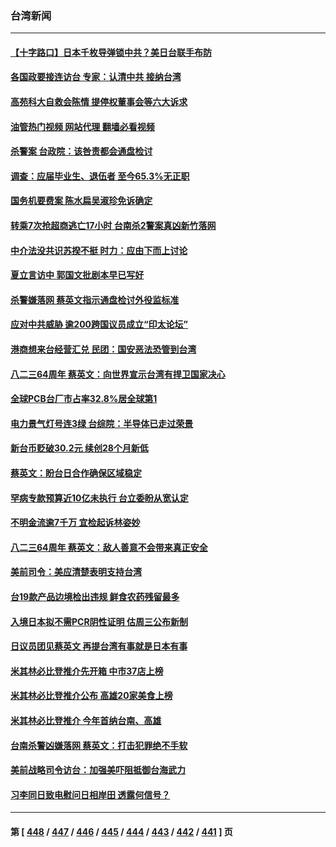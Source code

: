 ### 台湾新闻
---
#### [【十字路口】日本千枚导弹锁中共？美日台联手布防](../../pages/ncid1349361/n13808462.md?08240445) 
#### [各国政要接连访台 专家：认清中共 接纳台湾](../../pages/ncid1349361/n13807965.md?08240445) 
#### [高苑科大自救会陈情 提停权董事会等六大诉求](../../pages/ncid1349361/n13808496.md?08240445) 
#### [油管热门视频 网站代理 翻墙必看视频](http://209.222.30.114:81/youtube.html?08240445)
#### [杀警案 台政院：该咎责都会通盘检讨](../../pages/ncid1349361/n13808507.md?08240445) 
#### [调查：应届毕业生、退伍者 至今65.3%无正职](../../pages/ncid1349361/n13808498.md?08240445) 
#### [国务机要费案 陈水扁吴淑珍免诉确定](../../pages/ncid1349361/n13808510.md?08240445) 
#### [转乘7次抢超商逃亡17小时 台南杀2警案真凶新竹落网](../../pages/ncid1349361/n13808518.md?08240445) 
#### [中介法没共识苏揆不挺 时力：应由下而上讨论](../../pages/ncid1349361/n13808522.md?08240445) 
#### [夏立言访中 郭国文批剧本早已写好](../../pages/ncid1349361/n13808517.md?08240445) 
#### [杀警嫌落网 蔡英文指示通盘检讨外役监标准](../../pages/ncid1349361/n13808513.md?08240445) 
#### [应对中共威胁 逾200跨国议员成立“印太论坛”](../../pages/ncid1349361/n13808417.md?08240445) 
#### [港商想来台经营汇兑 民团：国安恶法恐管到台湾](../../pages/ncid1349361/n13808489.md?08240445) 
#### [八二三64周年 蔡英文：向世界宣示台湾有捍卫国家决心](../../pages/ncid1349361/n13808418.md?08240445) 
#### [全球PCB台厂市占率32.8%居全球第1](../../pages/ncid1349361/n13808435.md?08240445) 
#### [电力景气灯号连3绿 台综院：半导体已走过荣景](../../pages/ncid1349361/n13808424.md?08240445) 
#### [新台币贬破30.2元 续创28个月新低](../../pages/ncid1349361/n13808428.md?08240445) 
#### [蔡英文：盼台日合作确保区域稳定](../../pages/ncid1349361/n13808350.md?08240445) 
#### [罕病专款预算近10亿未执行 台立委盼从宽认定](../../pages/ncid1349361/n13808411.md?08240445) 
#### [不明金流逾7千万 宜检起诉林姿妙](../../pages/ncid1349361/n13808409.md?08240445) 
#### [八二三64周年 蔡英文：敌人善意不会带来真正安全](../../pages/ncid1349361/n13808407.md?08240445) 
#### [美前司令：美应清楚表明支持台湾](../../pages/ncid1349361/n13808364.md?08240445) 
#### [台19款产品边境检出违规 鲜食农药残留最多](../../pages/ncid1349361/n13808396.md?08240445) 
#### [入境日本拟不需PCR阴性证明 估周三公布新制](../../pages/ncid1349361/n13808392.md?08240445) 
#### [日议员团见蔡英文 再提台湾有事就是日本有事](../../pages/ncid1349361/n13808307.md?08240445) 
#### [米其林必比登推介先开箱 中市37店上榜](../../pages/ncid1349361/n13808289.md?08240445) 
#### [米其林必比登推介公布 高雄20家美食上榜](../../pages/ncid1349361/n13808259.md?08240445) 
#### [米其林必比登推介 今年首纳台南、高雄](../../pages/ncid1349361/n13808122.md?08240445) 
#### [台南杀警凶嫌落网 蔡英文：打击犯罪绝不手软](../../pages/ncid1349361/n13808196.md?08240445) 
#### [美前战略司令访台：加强美吓阻抵御台海武力](../../pages/ncid1349361/n13808240.md?08240445) 
#### [习李同日致电慰问日相岸田 透露何信号？](../../pages/ncid1349361/n13807974.md?08240445) 

---
#### 第 [ [448](./448.md?08240445) / [447](./447.md?08240445) / [446](./446.md?08240445) / [445](./445.md?08240445) / [444](./444.md?08240445) / [443](./443.md?08240445) / [442](./442.md?08240445) / [441](./441.md?08240445) ] 页
